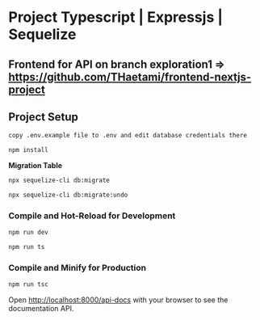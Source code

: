 # Project Typescript | Expressjs | Sequelize

## Frontend for API on branch exploration1 => https://github.com/THaetami/frontend-nextjs-project


## Project Setup

```sh
copy .env.example file to .env and edit database credentials there
```

```sh
npm install
```

__Migration Table__


```sh
npx sequelize-cli db:migrate
```

```sh
npx sequelize-cli db:migrate:undo
```

### Compile and Hot-Reload for Development

```sh
npm run dev
```

```sh
npm run ts
```

### Compile and Minify for Production

```sh
npm run tsc
```

Open [http://localhost:8000/api-docs](http://localhost:8000/api-docs) with your browser to see the documentation API.
